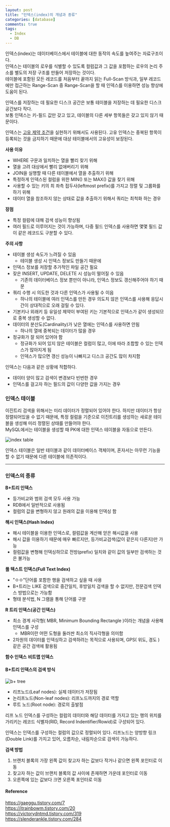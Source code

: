 ```yaml
---
layout: post
title: "인덱스(index)의 개념과 종류"
categories: [database]
comments: true
tags:
  - Index
  - DB
---
```

인덱스(index)는 데이터베이스에서 테이블에 대한 동작의 속도를 높여주는 자료구조이다.<br>인덱스는 테이블의 로우를 식별할 수 있도록 컬럼값과 그 값을 포함하는 로우의 논리 주소를 별도의 저장 구조를 만들어 저장하는 것이다.<br>
테이블에 포함된 모든 레코드를 처음부터 끝까지 읽는 Full-Scan 방식과, 일부 레코드에만 접근하는 Range-Scan 중 Range-Scan을 할 때 인덱스를 이용하면 성능 향상에 도움이 된다. 

인덱스를 저장하는 데 필요한 디스크 공간은 보통 테이블을 저장하는 데 필요한 디스크 공간보다 작다.<br>
보통 인덱스는 키-필드 값만 갖고 있고, 테이블의 다른 세부 항목들은 갖고 있지 않기 때문이다. 

인덱스는 <u>고유 제약 조건</u>을 실현하기 위해서도 사용된다. 고유 인덱스는 중복된 항목이 등록되는 것을 금지하기 때문에 대상 테이블에서의 고유성이 보장된다. 

**사용 이유**
- WHERE 구문과 일치하는 열을 빨리 찾기 위해
- 열을 고려 대상에서 빨리 없애버리기 위해 
- JOIN을 실행할 때 다른 테이블에서 열을 추출하기 위해 
- 특정하게 인덱스된 컬럼을 위한 MIN() 또는 MAX() 값을 찾기 위해 
- 사용할 수 있는 키의 최 좌측 접두사(leftmost prefix)를 가지고 정렬 및 그룹화를 하기 위해 
- 데이터 열을 참조하지 않는 상태로 값을 추출하기 위해서 쿼리는 최척화 하는 경우 

**장점**
- 특정 컬럼에 대해 검색 성능이 향상됨
- 여러 필드로 이루어지는 것이 가능하며, 다중 필드 인덱스를 사용하면 몇몇 필드 값이 같은 레코드도 구분할 수 있다. 

**주의 사항**
- 테이블 생성 속도가 느려질 수 있음
    - 테이블 생성 시 인덱스 정보도 만들기 때문에 
- 인덱스 정보를 저장할 추가적인 파일 공간 필요  
- 잦은 INSERT, UPDATE, DELETE 시 성능이 떨어질 수 있음
    - 기존의 데이터베이스 정보 뿐만이 아니라, 인덱스 정보도 갱신해주어야 하기 때문
- 쿼리 수행 시 의도한 것과 다른 인덱스가 사용될 수 이음 
    - 하나의 테이블에 여러 인덱스를 만든 경우 의도치 않은 인덱스를 사용해 응답시간이 상대적으로 오래 걸릴 수 있다. 
- 기본키나 외래키 등 유일성 제약이 부여된 키는 기본적으로 인덱스가 같이 생성되므로 중복 생성할 수 없다. 
- 데이터의 분산도(Cardinality)가 낮은 열에는 인덱스를 사용하면 안됨
    - 하나의 열에 중복되는 데이터가 많을 경우 
- 정규화가 잘 되어 있어야 함
    - 정규화가 되어 있지 않은 테이블은 컬럼이 많고, 이에 따라 조합할 수 있는 인덱스가 많아지게 됨
    - 인덱스가 많으면 갱신 성능이 나빠지고 디스크 공간도 많이 차지함

인덱스는 다음과 같은 상황에 적합하다. 
- 데이터 양이 많고 검색이 변경보다 빈번한 경우
- 인덱스를 걸고자 하는 필드의 값이 다양한 값을 가지는 경우 

### 인덱스 테이블
이진트리 검색을 위해서는 미리 데이터가 정렬되어 있어야 한다. 하지만 데이터가 항상 정렬되어있을 수 없기 때문에, 특정 컬럼을 기준으로 이진트리를 생성하는 새로운 테이블을 생성해 미리 정렬된 상태를 만들어야 한다.<br>MySQL에서는 테이블을 생성할 때 PK에 대한 인덱스 테이블을 자동으로 만든다. 

![index table](index-table.png)

인덱스 테이블은 일반 테이블과 같이 데이터베이스 객체이며, 혼자서는 아무런 기능을 할 수 없기 때문에 다른 테이블에 의존적이다. 

---

### 인덱스의 종류 
**B+트리 인덱스**
- 등가비교와 범위 검색 모두 사용 가능 
- RDB에서 일반적으로 사용됨
- 컬럼의 값을 변형하지 않고 원래의 값을 이용해 인덱싱 함

**해시 인덱스(Hash Index)**
- 해시 테이블을 이용한 인덱스로, 컬럼값을 계산해 얻은 해시값을 사용
- 해시 값을 이용하기 때문에 매우 빠르지만, 등가비교검색(값이 같은지 다른지)만 가능
- 컬럼값을 변형해 인덱싱하므로 전방(prefix) 일치와 같이 값의 일부만 검색하는 것은 불가능

**풀 텍스트 인덱스(Full Text Index)**
- "ㅇㅇ"단어를 포함한 행을 검색하고 싶을 때 사용
- B+트리는 LIKE 검색으로 중간일치, 후방일치 검색을 할 수 없지만, 전문검색 인덱스 방법으로는 가능함
- 형태 분석법, N 그램을 통해 단어를 구분

**R 트리 인덱스(공간 인덱스)**
- 최소 경계 사각형( MBR, Minimum Bounding Rectangle )이라는 개념을 사용해 인덱스를 구성
    - MBR이란 어떤 도형을 둘러싼 최소의 직사각형을 의미함 
- 2차원의 데이터를 인덱싱하고 검색하려는 목적으로 사용되며, GPS( 위도, 경도 ) 같은 공간 검색에 활용됨

**함수 인덱스**
**비트맵 인덱스**

#### B+트리 인덱스의 검색 방식
![b+ tree](b-tree.png)

- 리프노드(Leaf nodes): 실제 데이터가 저장됨
- 논리프노드(Non-leaf nodes): 리프노드까지의 경로 역할
- 루트 노드(Root node): 경로의 출발점

리프 노드 인덱스를 구성하는 컬럼의 데이터와 해당 데이터를 가지고 있는 행의 위치를 가리키는 레코드 식별자(RID, Record Indentifier/Rowid)로 구성되어 있다. 

인덱스는 인덱스를 구성하는 컬럼의 값으로 정렬되어 있다. 리프노드는 양방향 링크(Double Link)를 가지고 있어, 오름차순, 내림차순으로 검색이 가능하다.

**검색 방법**
1. 브랜치 블록의 가장 왼쪽 값이 찾고자 하는 값보다 작거나 같으면 왼쪽 포인터로 이동
2. 찾고자 하는 값이 브랜치 블록의 값 사이에 존재하면 가운데 포인터로 이동
3. 오른쪽에 있는 값보다 크면 오른쪽 포인터로 이동

#### Reference 
<https://gaeggu.tistory.com/7><br>
<https://itrainbowm.tistory.com/20><br>
<https://victorydntmd.tistory.com/319><br>
<https://slenderankle.tistory.com/284><br>
